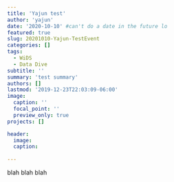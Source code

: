 ```yaml
---
title: 'Yajun test'
author: 'yajun'
date: '2020-10-10' #can't do a date in the future lo
featured: true
slug: 20201010-Yajun-TestEvent
categories: []
tags: 
  - WiDS
  - Data Dive 
subtitle: ''
summary: 'test summary'
authors: []
lastmod: '2019-12-23T22:03:09-06:00'
image:
  caption: ''
  focal_point: ''
  preview_only: true
projects: []

header:
  image:   
  caption: 
  
---
```


blah blah blah
